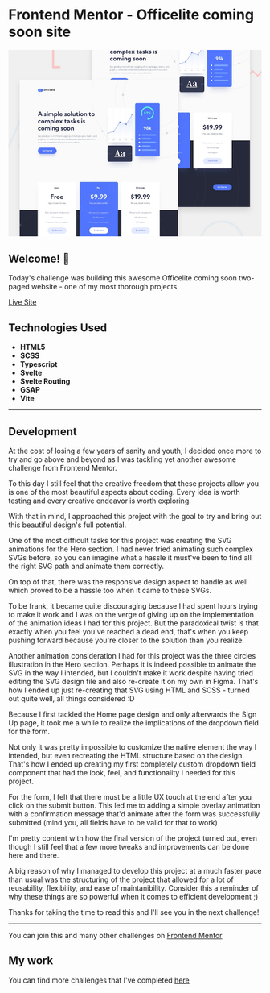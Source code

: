 # Frontend Mentor - Officelite coming soon site

![Design preview for the Officelite coming soon site coding challenge](./preview.jpg)

## Welcome! 👋

Today's challenge was building this awesome Officelite coming soon two-paged website - one of my most thorough projects

[Live Site](https://officelite-coming-soon-site-sigma.vercel.app/)

## Technologies Used

* **HTML5**
* **SCSS**
* **Typescript**
* **Svelte**
* **Svelte Routing**
* **GSAP**
* **Vite**

* **

## Development

At the cost of losing a few years of sanity and youth, I decided once more to try and go above and beyond as I was tackling yet another awesome challenge from Frontend Mentor. 

To this day I still feel that the creative freedom that these projects allow you is one of the most beautiful aspects about coding. Every idea is worth testing and every creative endeavor is worth exploring.

With that in mind, I approached this project with the goal to try and bring out this beautiful design's full potential.

One of the most difficult tasks for this project was creating the SVG animations for the Hero section. I had never tried animating such complex SVGs before, so you can imagine what a hassle it must've been to find all the right SVG path and animate them correctly. 

On top of that, there was the responsive design aspect to handle as well which proved to be a hassle too when it came to these SVGs. 

To be frank, it became quite discouraging because I had spent hours trying to make it work and I was on the verge of giving up on the implementation of the animation ideas I had for this project. But the paradoxical twist is that exactly when you feel you've reached a dead end, that's when you keep pushing forward because you're closer to the solution than you realize.

Another animation consideration I had for this project was the three circles illustration in the Hero section. Perhaps it is indeed possible to animate the SVG in the way I intended, but I couldn't make it work despite having tried editing the SVG design file and also re-create it on my own in Figma. That's how I ended up just re-creating that SVG using HTML and SCSS - turned out quite well, all things considered :D

Because I first tackled the Home page design and only afterwards the Sign Up page, it took me a while to realize the implications of the dropdown field for the form.

Not only it was pretty impossible to customize the native element the way I intended, but even recreating the HTML structure based on the design. That's how I ended up creating my first completely custom dropdown field component that had the look, feel, and functionality I needed for this project.

For the form, I felt that there must be a little UX touch at the end after you click on the submit button. This led me to adding a simple overlay animation with a confirmation message that'd animate after the form was successfully submitted (mind you, all fields have to be valid for that to work)

I'm pretty content with how the final version of the project turned out, even though I still feel that a few more tweaks and improvements can be done here and there.

A big reason of why I managed to develop this project at a much faster pace than usual was the structuring of the project that allowed for a lot of reusability, flexibility, and ease of maintanibility. Consider this a reminder of why these things are so powerful when it comes to efficient development ;)

Thanks for taking the time to read this and I'll see you in the next challenge!

* **

You can join this and many other challenges on [Frontend Mentor](https://www.frontendmentor.io/)

## My work

You can find more challenges that I've completed [here](https://www.frontendmentor.io/profile/Remus432)